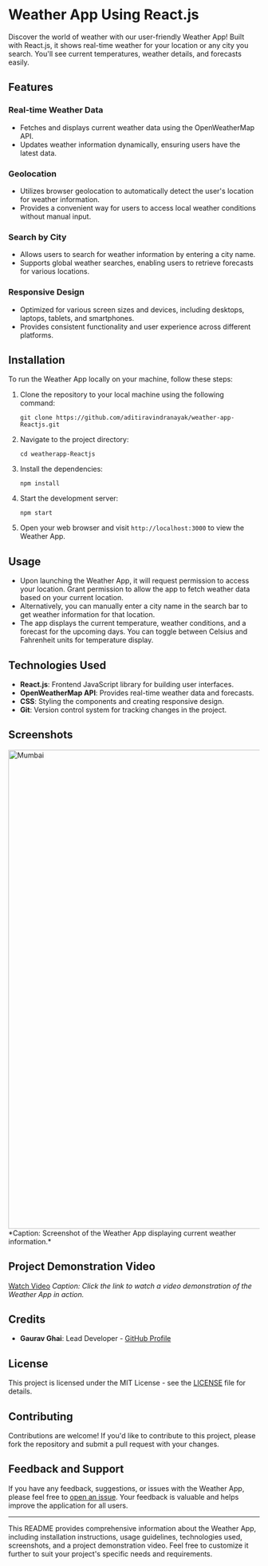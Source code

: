 # Weather App Using React.js

Discover the world of weather with our user-friendly Weather App! Built with React.js, it shows real-time weather for your location or any city you search. You'll see current temperatures, weather details, and forecasts easily.

## Features

### Real-time Weather Data
- Fetches and displays current weather data using the OpenWeatherMap API.
- Updates weather information dynamically, ensuring users have the latest data.

### Geolocation
- Utilizes browser geolocation to automatically detect the user's location for weather information.
- Provides a convenient way for users to access local weather conditions without manual input.

### Search by City
- Allows users to search for weather information by entering a city name.
- Supports global weather searches, enabling users to retrieve forecasts for various locations.

### Responsive Design
- Optimized for various screen sizes and devices, including desktops, laptops, tablets, and smartphones.
- Provides consistent functionality and user experience across different platforms.

## Installation

To run the Weather App locally on your machine, follow these steps:

1. Clone the repository to your local machine using the following command:
   ```
   git clone https://github.com/aditiravindranayak/weather-app-Reactjs.git
   ```

2. Navigate to the project directory:
   ```
   cd weatherapp-Reactjs
   ```

3. Install the dependencies:
   ```
   npm install
   ```

4. Start the development server:
   ```
   npm start
   ```

5. Open your web browser and visit `http://localhost:3000` to view the Weather App.

## Usage

- Upon launching the Weather App, it will request permission to access your location. Grant permission to allow the app to fetch weather data based on your current location.
- Alternatively, you can manually enter a city name in the search bar to get weather information for that location.
- The app displays the current temperature, weather conditions, and a forecast for the upcoming days. You can toggle between Celsius and Fahrenheit units for temperature display.

## Technologies Used

- **React.js**: Frontend JavaScript library for building user interfaces.
- **OpenWeatherMap API**: Provides real-time weather data and forecasts.
- **CSS**: Styling the components and creating responsive design.
- **Git**: Version control system for tracking changes in the project.

## Screenshots

<img width="960" alt="Mumbai" src="https://github.com/aditiravindranayak/weather-app/assets/109815646/31bdca27-1f76-436c-ab70-31542b7b2fb0">
*Caption: Screenshot of the Weather App displaying current weather information.*

## Project Demonstration Video

[Watch Video](https://www.youtube.com/watch?v=your_video_id)
*Caption: Click the link to watch a video demonstration of the Weather App in action.*

## Credits

- **Gaurav Ghai**: Lead Developer - [GitHub Profile](https://github.com/gauravghai)

## License

This project is licensed under the MIT License - see the [LICENSE](LICENSE) file for details.

## Contributing

Contributions are welcome! If you'd like to contribute to this project, please fork the repository and submit a pull request with your changes.

## Feedback and Support

If you have any feedback, suggestions, or issues with the Weather App, please feel free to [open an issue](https://github.com/gauravghai/weatherApp-Reactjs/issues). Your feedback is valuable and helps improve the application for all users.

---

This README provides comprehensive information about the Weather App, including installation instructions, usage guidelines, technologies used, screenshots, and a project demonstration video. Feel free to customize it further to suit your project's specific needs and requirements.
